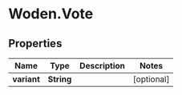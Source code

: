 # Woden.Vote

## Properties
Name | Type | Description | Notes
------------ | ------------- | ------------- | -------------
**variant** | **String** |  | [optional] 


